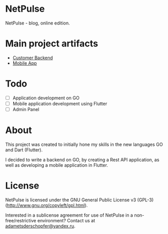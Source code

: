# NetPulse
NetPulse - blog, online edition.

# Main project artifacts
- [Customer Backend](https://github.com/NetPulseBlog/customer-backend)
- [Mobile App](https://github.com/NetPulseBlog/mobile-app)

# Todo
- [ ] Application development on GO
- [ ] Mobile application development using Flutter
- [ ] Admin Panel

# About
This project was created to initially hone my skills in the new languages GO and Dart (Flutter).

I decided to write a backend on GO, by creating a Rest API application, as well as developing a mobile application in Flutter.

# License 
NetPulse is licensed under the GNU General Public License v3 (GPL-3) (http://www.gnu.org/copyleft/gpl.html).

Interested in a sublicense agreement for use of NetPulse in a non-free/restrictive environment? Contact us at adametsderschopfer@yandex.ru.
